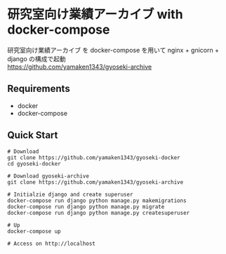 # 研究室向け業績アーカイブ with docker-compose
研究室向け業績アーカイブ を docker-compose を用いて nginx + gnicorn + django の構成で起動  
https://github.com/yamaken1343/gyoseki-archive 

## Requirements
- docker
- docker-compose

## Quick Start
```
# Download
git clone https://github.com/yamaken1343/gyoseki-docker
cd gyoseki-docker

# Download gyoseki-archive
git clone https://github.com/yamaken1343/gyoseki-archive

# Initialzie django and create superuser
docker-compose run django python manage.py makemigrations
docker-compose run django python manage.py migrate
docker-compose run django python manage.py createsuperuser

# Up
docker-compose up

# Access on http://localhost
```
